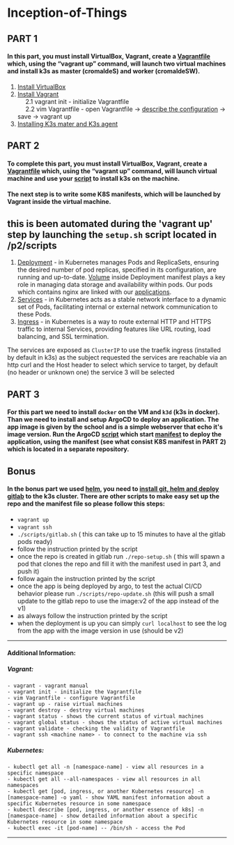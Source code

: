 # Inception-of-Things
## PART 1
#### In this part, you must install VirtualBox, Vagrant, create a [Vagrantfile](https://github.com/CRSylar/Ecole_42---Outer-Projects/blob/main/Inception_of_things/p1/Vagrantfile) which, using the “vagrant up” command, will launch two virtual machines and install k3s as master (cromaldeS) and worker (cromaldeSW). 
1. [Install VirtualBox](https://www.virtualbox.org/wiki/Linux_Downloads)
2. [Install Vagrant](https://developer.hashicorp.com/vagrant/downloads)<br>
&emsp; 2.1 vagrant init - initialize Vagrantfile<br>
&emsp; 2.2 vim Vagrantfile - open Vagrantfile -> [describe the configuration](https://developer.hashicorp.com/vagrant/docs/vagrantfile) -> save -> vagrant up
1. [Installing K3s mater and K3s agent](https://docs.k3s.io/quick-start)<br>

## PART 2

#### To complete this part, you must install VirtualBox, Vagrant, create a [Vagrantfile](https://github.com/CRSylar/Ecole_42---Outer-Projects/blob/main/Inception_of_things/p2/Vagrantfile) which, using the “vagrant up” command, will launch virtual machine and use your [script](https://github.com/CRSylar/Ecole_42---Outer-Projects/blob/main/Inception_of_things/p1/scripts) to install k3s on the machine.

#### The next step is to write some K8S manifests, which will be launched by Vagrant inside the virtual machine.
## this is been automated during the 'vagrant up' step by launching the `setup.sh` script located in /p2/scripts
1. [Deployment](https://kubernetes.io/docs/concepts/workloads/controllers/deployment/) - in Kubernetes manages Pods and ReplicaSets, ensuring the desired number of pod replicas, specified in its configuration, are running and up-to-date. [Volume](https://kubernetes.io/docs/concepts/storage/volumes/) inside Deployment manifest plays a key role in managing data storage and availability within pods. Our pods which contains nginx are linked with our [applications](https://github.com/SavchenkoDV/Inception-of-Things/tree/main/p2/rsc).
2. [Services](https://kubernetes.io/docs/concepts/services-networking/service/) - in Kubernetes acts as a stable network interface to a dynamic set of Pods, facilitating internal or external network communication to these Pods.<br>
3. [Ingress](https://kubernetes.io/docs/concepts/services-networking/ingress/) - in Kubernetes is a way to route external HTTP and HTTPS traffic to internal Services, providing features like URL routing, load balancing, and SSL termination.

The services are exposed as `ClusterIP` to use the traefik ingress (installed by default in k3s)
as the subject requested the services are reachable via an http curl and the Host header to select which service to target, by default (no header or unknown one) the service 3 will be selected

## PART 3

#### For this part we need to install `docker` on the VM and `k3d` (k3s in docker). Than we need to install and setup ArgoCD to deploy an application. The app image is given by the school and is a simple webserver that echo it's image version. Run the ArgoCD [script](https://github.com/CRSylar/Ecole_42---Outer-Projects/blob/main/Inception_of_things/p3/scripts/argocd.sh) which start [manifest](https://github.com/CRSylar/IoT-p3-app/blob/main/manifest.yaml) to deploy the application, using the manifest (see what consist K8S manifest in PART 2) which is located in a separate repository.

## Bonus

#### In the bonus part we used [helm](https://helm.sh/), you need to [install git, helm and deploy gitlab](https://github.com/CRSylar/Ecole_42---Outer-Projects/blob/main/Inception_of_things/bonus/scripts/gitlab.sh) to the k3s cluster. There are other scripts to make easy set up the repo and the manifest file so please follow this steps:
- `vagrant up`
- `vagrant ssh`
- `./scripts/gitlab.sh` ( this can take up to 15 minutes to have al the gitlab pods ready)
- follow the instruction printed by the script
- once the repo is created in gitlab run `./repo-setup.sh` ( this will spawn a pod that clones the repo and fill it with the manifest used in part 3, and push it)
- follow again the instruction printed by the script
- once the app is being deployed by argo, to test the actual CI/CD behavior please run `./scripts/repo-update.sh`  (this will push a small update to the gitlab repo to use the image:v2 of the app instead of the v1)
- as always follow the instruction printed by the script
- when the deployment is up you can simply `curl localhost` to see the log from the app with the image version in use (should be v2)


---
#### Additional Information:
##### Vagrant: 
  ```
- vagrant - vagrant manual
- vagrant init - initialize the Vagrantfile
- vim Vagrantfile - configure Vagrantfile
- vagrant up - raise virtual machines
- vagrant destroy - destroy virtual machines
- vagrant status - shows the current status of virtual machines
- vagrant global status - shows the status of active virtual machines
- vagrant validate - checking the validity of Vagrantfile
- vagrant ssh <machine name> - to connect to the machine via ssh
  ```

##### Kubernetes:
```
- kubectl get all -n [namespace-name] - view all resources in a specific namespace
- kubectl get all --all-namespaces - view all resources in all namespaces
- kubectl get [pod, ingress, or another Kubernetes resource] -n [namespace-name] -o yaml - show YAML manifest information about a specific Kubernetes resource in some namespace
- kubectl describe [pod, ingress, or another essence of k8s] -n [namespace-name] - show detailed information about a specific Kubernetes resource in some namespace
- kubectl exec -it [pod-name] -- /bin/sh - access the Pod
```
---